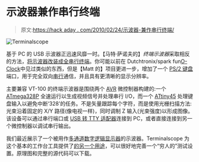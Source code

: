 # 示波器兼作串行终端

> 原文:[https://hack aday . com/2010/02/24/示波器-兼作串行终端/](https://hackaday.com/2010/02/24/oscilloscope-doubles-as-a-serial-terminal/)

![](../Images/b87b879fe44c126707fea2d5c48b65d5.png "Terminalscope")

基于 PC 的 USB 示波器正迅速风靡一时。【马特·萨诺夫的】*终端示波器*采取相反的方法，[将示波器改装成全串行终端](http://www.msarnoff.org/projects/terminalscope/)。你可能以前在 Dutchtronix/spark fun[O-Clock](http://www.sparkfun.com/commerce/product_info.php?products_id=9306)中见过类似的东西，但是【Matt 的】项目更进一步，增加了一个 [PS/2 键盘](http://hackaday.com/2009/09/29/connect-a-ps2-keyboard-to-a-microcontroller/)端口，用于完全双向[串行](http://hackaday.com/2010/02/23/serial-communication-with-cell-phones/)通信，并且具有更清晰的显示分辨率。

主要兼容 VT-100 的终端示波器是围绕两个 [AVR](http://hackaday.com/2010/02/10/the-day-after-arduino/) 微控制器构建的:一个 [ATmega328P](http://hackaday.com/2010/02/16/the-mini-markade/) 全速运行以生成视频信号并处理串行 I/O，而一个 [ATtiny45](http://hackaday.com/2008/04/01/random-usb-caps-locker/) 处理键盘输入以避免中断‘328’的任务。不是矢量跟踪每个字符，而是使用光栅扫描方法:光束沿着固定的 X/Y 路径(像电视一样)，同时调制 Z 输入(光束强度)以形成图像。该设备可以通过串行端口或 [USB 转 TTY 适配器](http://hackaday.com/2009/09/22/introduction-to-ftdi-bitbang-mode/)连接到 PC，或者直接连接到另一个微控制器以调试串行输出。

我们最近展示了一个被用作[多通道数字逻辑显示器](http://hackaday.com/2010/02/11/use-an-analog-oscilloscope-to-display-digital-logic/)的示波器。Terminalscope 为这个基本的工作台工具提供了[的另一个用途](http://hackaday.com/2008/07/16/tennis-for-two-resurrected/)，可以很好地完善一个“穷人的”测试设置。原理图和完整的源代码可以下载。